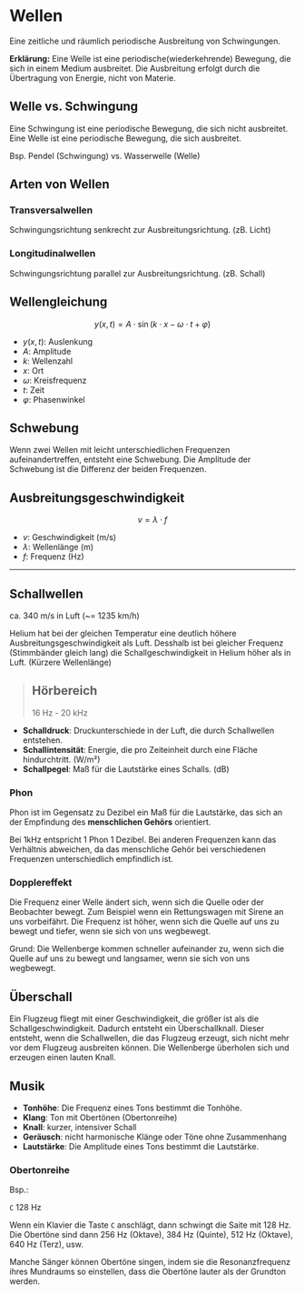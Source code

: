 # Wellen

Eine zeitliche und räumlich periodische Ausbreitung von Schwingungen.

**Erklärung:** Eine Welle ist eine periodische(wiederkehrende) Bewegung, die sich in einem Medium ausbreitet. Die Ausbreitung erfolgt durch die Übertragung von Energie, nicht von Materie.

## Welle vs. Schwingung

Eine Schwingung ist eine periodische Bewegung, die sich nicht ausbreitet. Eine Welle ist eine periodische Bewegung, die sich ausbreitet.

Bsp. Pendel (Schwingung) vs. Wasserwelle (Welle)

## Arten von Wellen

### Transversalwellen

Schwingungsrichtung senkrecht zur Ausbreitungsrichtung. (zB. Licht)

### Longitudinalwellen

Schwingungsrichtung parallel zur Ausbreitungsrichtung. (zB. Schall)

## Wellengleichung

$$
y(x,t) = A \cdot \sin(k \cdot x - \omega \cdot t + \varphi)
$$

- $y(x,t)$: Auslenkung
- $A$: Amplitude
- $k$: Wellenzahl
- $x$: Ort
- $\omega$: Kreisfrequenz
- $t$: Zeit
- $\varphi$: Phasenwinkel

## Schwebung

Wenn zwei Wellen mit leicht unterschiedlichen Frequenzen aufeinandertreffen, entsteht eine Schwebung. Die Amplitude der Schwebung ist die Differenz der beiden Frequenzen.

## Ausbreitungsgeschwindigkeit

$$
v = \lambda \cdot f
$$

- $v$: Geschwindigkeit (m/s)
- $\lambda$: Wellenlänge (m)
- $f$: Frequenz (Hz)

---

## Schallwellen

ca. 340 m/s in Luft (~= 1235 km/h)

Helium hat bei der gleichen Temperatur eine deutlich höhere Ausbreitungsgeschwindigkeit als Luft. Desshalb ist bei gleicher Frequenz (Stimmbänder gleich lang) die Schallgeschwindigkeit in Helium höher als in Luft. (Kürzere Wellenlänge)

> ## Hörbereich
>
> 16 Hz - 20 kHz

- **Schalldruck**: Druckunterschiede in der Luft, die durch Schallwellen entstehen.
- **Schallintensität**: Energie, die pro Zeiteinheit durch eine Fläche hindurchtritt. (W/m²)
- **Schallpegel**: Maß für die Lautstärke eines Schalls. (dB)

### Phon

Phon ist im Gegensatz zu Dezibel ein Maß für die Lautstärke, das sich an der Empfindung des **menschlichen Gehörs** orientiert.

Bei 1kHz entspricht 1 Phon 1 Dezibel. Bei anderen Frequenzen kann das Verhältnis abweichen, da das menschliche Gehör bei verschiedenen Frequenzen unterschiedlich empfindlich ist.

### Dopplereffekt

Die Frequenz einer Welle ändert sich, wenn sich die Quelle oder der Beobachter bewegt. Zum Beispiel wenn ein Rettungswagen mit Sirene an uns vorbeifährt. Die Frequenz ist höher, wenn sich die Quelle auf uns zu bewegt und tiefer, wenn sie sich von uns wegbewegt.

Grund: Die Wellenberge kommen schneller aufeinander zu, wenn sich die Quelle auf uns zu bewegt und langsamer, wenn sie sich von uns wegbewegt.

## Überschall

Ein Flugzeug fliegt mit einer Geschwindigkeit, die größer ist als die Schallgeschwindigkeit. Dadurch entsteht ein Überschallknall. Dieser entsteht, wenn die Schallwellen, die das Flugzeug erzeugt, sich nicht mehr vor dem Flugzeug ausbreiten können. Die Wellenberge überholen sich und erzeugen einen lauten Knall.

## Musik

- **Tonhöhe**: Die Frequenz eines Tons bestimmt die Tonhöhe.
- **Klang**: Ton mit Obertönen (Obertonreihe)
- **Knall**:  kurzer, intensiver Schall
- **Geräusch**: nicht harmonische Klänge oder Töne ohne Zusammenhang
- **Lautstärke**: Die Amplitude eines Tons bestimmt die Lautstärke.

### Obertonreihe

Bsp.:

`C` 128 Hz

Wenn ein Klavier die Taste `C` anschlägt, dann schwingt die Saite mit 128 Hz. Die Obertöne sind dann 256 Hz (Oktave), 384 Hz (Quinte), 512 Hz (Oktave), 640 Hz (Terz), usw.

Manche Sänger können Obertöne singen, indem sie die Resonanzfrequenz ihres Mundraums so einstellen, dass die Obertöne lauter als der Grundton werden.
